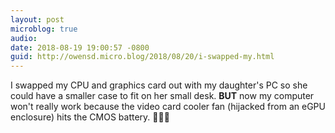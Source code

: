 ```yaml
---
layout: post
microblog: true
audio: 
date: 2018-08-19 19:00:57 -0800
guid: http://owensd.micro.blog/2018/08/20/i-swapped-my.html
---
```

I swapped my CPU and graphics card out with my daughter's PC so she could have a smaller case to fit on her small desk. **BUT** now my computer won't really work because the video card cooler fan (hijacked from an eGPU enclosure) hits the CMOS battery. 🤦🏻‍♂️
